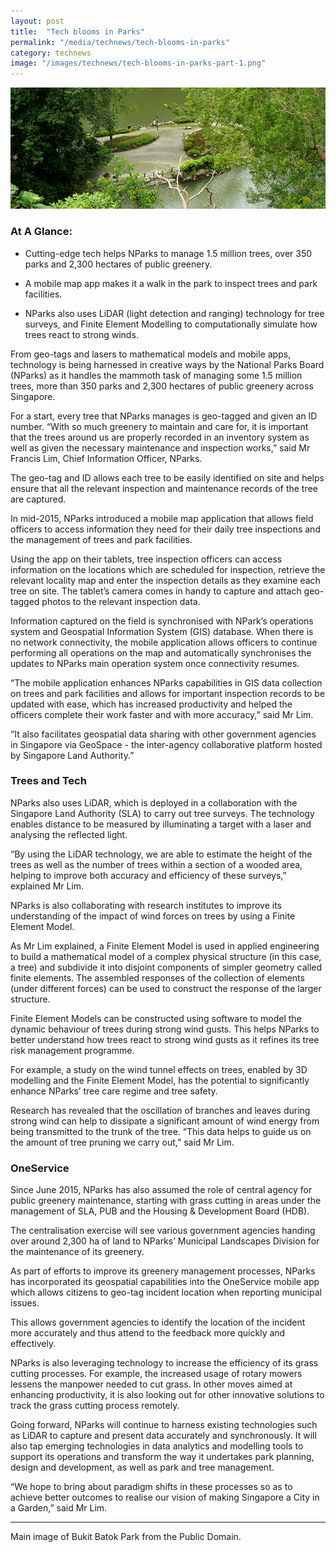 ```yaml
---
layout: post
title:  "Tech blooms in Parks"
permalink: "/media/technews/tech-blooms-in-parks"
category: technews
image: "/images/technews/tech-blooms-in-parks-part-1.png"
---
```


![Tech blooms in Parks](/images/technews/tech-blooms-in-parks-part-1.png)

### **At A Glance:** 
*	Cutting-edge tech helps NParks to manage 1.5 million trees, over 350 parks and 2,300 hectares of public greenery. 

*	A mobile map app makes it a walk in the park to inspect trees and park facilities. 

*	NParks also uses LiDAR (light detection and ranging) technology for tree surveys, and Finite Element Modelling to computationally simulate how trees react to strong winds.

From geo-tags and lasers to mathematical models and mobile apps, technology is being harnessed in creative ways by the National Parks Board (NParks) as it handles the mammoth task of managing some 1.5 million trees, more than 350 parks and 2,300 hectares of public greenery across Singapore.

For a start, every tree that NParks manages is geo-tagged and given an ID number.  “With so much greenery to maintain and care for, it is important that the trees around us are properly recorded in an inventory system as well as given the necessary maintenance and inspection works,” said Mr Francis Lim, Chief Information Officer, NParks.

The geo-tag and ID allows each tree to be easily identified on site and helps ensure that all the relevant inspection and maintenance records of the tree are captured.

In mid-2015, NParks introduced a mobile map application that allows field officers to access information they need for their daily tree inspections and the management of trees and park facilities. 

Using the app on their tablets, tree inspection officers can access information on the locations which are scheduled for inspection, retrieve the relevant locality map and enter the inspection details as they examine each tree on site. The tablet’s camera comes in handy to capture and attach geo-tagged photos to the relevant inspection data.

Information captured on the field is synchronised with NPark’s operations system and Geospatial Information System (GIS) database. When there is no network connectivity, the mobile application allows officers to continue performing all operations on the map and automatically synchronises the updates to NParks main operation system once connectivity resumes.

“The mobile application enhances NParks capabilities in GIS data collection on trees and park facilities and allows for important inspection records to be updated with ease, which has increased productivity and helped the officers complete their work faster and with more accuracy,” said Mr Lim. 

“It also facilitates geospatial data sharing with other government agencies in Singapore via GeoSpace - the inter-agency collaborative platform hosted by Singapore Land Authority.”

### **Trees and Tech**
NParks also uses LiDAR, which is deployed in a collaboration with the Singapore Land Authority (SLA) to carry out tree surveys. The technology enables distance to be measured by illuminating a target with a laser and analysing the reflected light. 

“By using the LiDAR technology, we are able to estimate the height of the trees as well as the number of trees within a section of a wooded area, helping to improve both accuracy and efficiency of these surveys,” explained Mr Lim. 

NParks is also collaborating with research institutes to improve its understanding of the impact of wind forces on trees by using a Finite Element Model. 

As Mr Lim explained, a Finite Element Model is used in applied engineering to build a mathematical model of a complex physical structure (in this case, a tree) and subdivide it into disjoint components of simpler geometry called finite elements. The assembled responses of the collection of elements (under different forces) can be used to construct the response of the larger structure.

Finite Element Models can be constructed using software  to model the dynamic behaviour of trees during strong wind gusts. This helps NParks to better understand how trees react to strong wind gusts as it refines its tree risk management programme.

For example, a study on the wind tunnel effects on trees, enabled by 3D modelling and the Finite Element Model, has the potential to significantly enhance NParks’ tree care regime and tree safety.

Research has revealed that the oscillation of branches and leaves during strong wind can help to dissipate a significant amount of wind energy from being transmitted to the trunk of the tree. “This data helps to guide us on the amount of tree pruning we carry out,” said Mr Lim. 

### **OneService**
Since June 2015, NParks has also assumed the role of central agency for public greenery maintenance, starting with grass cutting in areas under the management of SLA, PUB and the Housing & Development Board (HDB). 

The centralisation exercise will see various government agencies handing over around 2,300 ha of land to NParks’ Municipal Landscapes Division for the maintenance of its greenery.

As part of efforts to improve its greenery management processes, NParks has incorporated its geospatial capabilities into the OneService mobile app which allows citizens to geo-tag incident location when reporting municipal issues. 

This allows government agencies to identify the location of the incident more accurately and thus attend to the feedback more quickly and effectively. 

NParks is also leveraging technology to increase the efficiency of its grass cutting processes. For example, the increased usage of rotary mowers lessens the manpower needed to cut grass. In other moves aimed at enhancing productivity, it is also looking out for other innovative solutions to track the grass cutting process remotely.

Going forward, NParks will continue to harness existing technologies such as LiDAR to capture and present data accurately and synchronously. It will also tap emerging technologies in data analytics and modelling tools to support its operations and transform the way it undertakes park planning, design and development, as well as park and tree management.

“We hope to bring about paradigm shifts in these processes so as to achieve better outcomes to realise our vision of making Singapore a City in a Garden,” said Mr Lim. 

---

Main image of Bukit Batok Park from the Public Domain.
